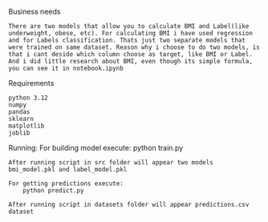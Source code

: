 Business needs

    There are two models that allow you to calculate BMI and Label(like underweight, obese, etc). For calculating BMI i have used regression and for Labels classification. Thats just two separate models that were trained on same dataset. Reason why i choose to do two models, is that i cant deside which column choose as target, like BMI or Label. And i did little research about BMI, even though its simple formula, you can see it in notebook.ipynb

Requirements

    python 3.12
    numpy
    pandas
    sklearn
    matplotlib
    joblib

Running: 
    For building model execute:
        python train.py
    
    After running script in src folder will appear two models bmi_model.pkl and label_model.pkl

    For getting predictions execute:
        python predict.py

    After running script in datasets folder will appear predictions.csv dataset